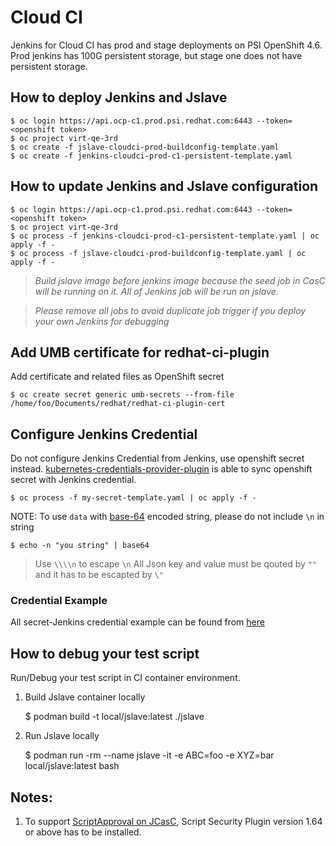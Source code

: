# Cloud CI

Jenkins for Cloud CI has prod and stage deployments on PSI OpenShift 4.6. Prod jenkins has 100G persistent storage, but stage one does not have persistent storage.

## How to deploy Jenkins and Jslave

    $ oc login https://api.ocp-c1.prod.psi.redhat.com:6443 --token=<openshift token>
    $ oc project virt-qe-3rd
    $ oc create -f jslave-cloudci-prod-buildconfig-template.yaml
    $ oc create -f jenkins-cloudci-prod-c1-persistent-template.yaml

## How to update Jenkins and Jslave configuration

    $ oc login https://api.ocp-c1.prod.psi.redhat.com:6443 --token=<openshift token>
    $ oc project virt-qe-3rd
    $ oc process -f jenkins-cloudci-prod-c1-persistent-template.yaml | oc apply -f -
    $ oc process -f jslave-cloudci-prod-buildconfig-template.yaml | oc apply -f -

> *Build jslave image before jenkins image because the seed job in CasC will be running on it. All of Jenkins job will be run on jslave.*

> *Please remove all jobs to avoid duplicate job trigger if you deploy your own Jenkins for debugging*

## Add UMB certificate for redhat-ci-plugin

Add certificate and related files as OpenShift secret

    $ oc create secret generic umb-secrets --from-file /home/foo/Documents/redhat/redhat-ci-plugin-cert

## Configure Jenkins Credential

Do not configure Jenkins Credential from Jenkins, use openshift secret instead. [kubernetes-credentials-provider-plugin](https://github.com/jenkinsci/kubernetes-credentials-provider-plugin) is able to sync openshift secret with Jenkins credential.

    $ oc process -f my-secret-template.yaml | oc apply -f -

NOTE: To use `data` with [base-64](https://kubernetes.io/docs/concepts/configuration/secret/#creating-a-secret-manually) encoded string, please do not include `\n` in string

    $ echo -n "you string" | base64

> Use `\\\\n` to escape `\n`
> All Json key and value must be qouted by `""` and it has to be escapted by `\"`

### Credential Example

All secret-Jenkins credential example can be found from [here](https://github.com/jenkinsci/kubernetes-credentials-provider-plugin/tree/master/docs/examples)


## How to debug your test script

Run/Debug your test script in CI container environment. 

1. Build Jslave container locally

    $ podman build -t local/jslave:latest ./jslave

2. Run Jslave locally

    $ podman run -rm --name jslave -it -e ABC=foo -e XYZ=bar local/jslave:latest bash

## Notes:

1. To support [ScriptApproval on JCasC](https://issues.jenkins-ci.org/browse/JENKINS-57563), Script Security Plugin version 1.64 or above has to be installed.

